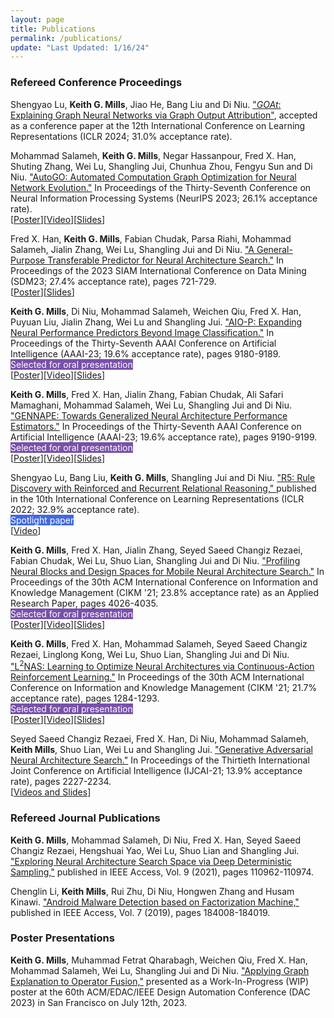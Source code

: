 ```yaml
---
layout: page
title: Publications
permalink: /publications/
update: "Last Updated: 1/16/24"
---
```


### Refereed Conference Proceedings
Shengyao Lu, **Keith G. Mills**, Jiao He, Bang Liu and Di Niu. <a href="https://openreview.net/forum?id=2Q8TZWAHv4">"*GOAt*: Explaining Graph Neural Networks via Graph Output Attribution"</a>, accepted as a conference paper at the 12th International Conference on Learning Representations (ICLR 2024; 31.0% acceptance rate).

Mohammad Salameh, **Keith G. Mills**, Negar Hassanpour, Fred X. Han, Shuting Zhang, Wei Lu, Shangling Jui, Chunhua Zhou, Fengyu Sun and Di Niu. <a href="https://kgmills.github.io/assets/papers/AutoGO_NeurIPS23.pdf">"AutoGO: Automated Computation Graph Optimization for Neural Network Evolution."</a> In Proceedings of the Thirty-Seventh Conference on Neural Information Processing Systems (NeurIPS 2023; 26.1% acceptance rate). <br>
[<a href="../assets/posters/AutoGO_NeurIPS23_poster.pdf">Poster</a>][<a href="https://recorder-v3.slideslive.com/?share=87224&s=4d802730-c9a2-414e-9ca2-b9f7e7c53a25https://recorder-v3.slideslive.com/?share=87224&s=4d802730-c9a2-414e-9ca2-b9f7e7c53a25">Video</a>][<a href="../assets/slides/AutoGO_NeurIPS23_slides.pdf">Slides</a>]

Fred X. Han, **Keith G. Mills**, Fabian Chudak, Parsa Riahi, Mohammad Salameh, Jialin Zhang, Wei Lu, Shangling Jui and Di Niu. <a href="https://kgmills.github.io/assets/papers/general_predictor_sdm23.pdf">"A General-Purpose Transferable Predictor for Neural Architecture Search."</a> In Proceedings of the 2023 SIAM International Conference on Data Mining (SDM23; 27.4% acceptance rate), pages 721-729. <br>
[<a href="../assets/posters/general_predictor_sdm23_poster.pdf">Poster</a>][<a href="../assets/slides/general_predictor_sdm23_slides.pdf">Slides</a>]

**Keith G. Mills**, Di Niu, Mohammad Salameh, Weichen Qiu, Fred X. Han, Puyuan Liu, Jialin Zhang, Wei Lu and Shangling Jui. <a href="https://kgmills.github.io/assets/papers/AIO-P_AAAI23.pdf"> "AIO-P: Expanding Neural Performance Predictors Beyond Image Classification."</a> In Proceedings of the Thirty-Seventh AAAI Conference on Artificial Intelligence (AAAI-23; 19.6% acceptance rate), pages 9180-9189. <br>
<span style="background-color: #7851A9;color:white">Selected for oral presentation</span><br>
[<a href="../assets/posters/AIO-P_AAAI23_poster.pdf">Poster</a>][<a href="https://underline.io/events/380/sessions/14509/lecture/67761-aio-p-expanding-neural-performance-predictors-beyond-image-classification">Video</a>][<a href="../assets/slides/AIO-P_AAAI23_slides.pdf">Slides</a>]

**Keith G. Mills**, Fred X. Han, Jialin Zhang, Fabian Chudak, Ali Safari Mamaghani, Mohammad Salameh, Wei Lu, Shangling Jui and Di Niu. <a href="https://kgmills.github.io/assets/papers/GENNAPE_AAAI23.pdf"> "GENNAPE: Towards Generalized Neural Architecture Performance Estimators."</a> In Proceedings of the Thirty-Seventh AAAI Conference on Artificial Intelligence (AAAI-23; 19.6% acceptance rate), pages 9190-9199. <br>
<span style="background-color: #7851A9;color:white">Selected for oral presentation</span><br>
[<a href="../assets/posters/GENNAPE_AAAI23_poster.pdf">Poster</a>][<a href="https://underline.io/events/380/sessions/14509/lecture/67942-gennape-towards-generalized-neural-architecture-performance-estimators">Video</a>][<a href="../assets/slides/GENNAPE_AAAI23_slides.pdf">Slides</a>]

Shengyao Lu, Bang Liu, **Keith G. Mills**, Shangling Jui and Di Niu. <a href="https://kgmills.github.io/assets/papers/R5_ICLR22.pdf"> "R5: Rule Discovery with Reinforced and Recurrent Relational Reasoning," </a> published in the 10th International Conference on Learning Representations (ICLR 2022; 32.9% acceptance rate).<br>
<span style="background-color: #4169e1;color:white">Spotlight paper</span><br>
[<a href="https://iclr.cc/virtual/2022/poster/7053">Video</a>]

**Keith G. Mills**, Fred X. Han, Jialin Zhang, Seyed Saeed Changiz Rezaei, Fabian Chudak, Wei Lu, Shuo Lian, Shangling Jui and Di Niu. <a href="https://kgmills.github.io/assets/papers/BlockProfiling_CIKM21.pdf"> "Profiling Neural Blocks and Design Spaces for Mobile Neural Architecture Search."</a> In Proceedings of the 30th ACM International Conference on Information and Knowledge Management (CIKM '21; 23.8% acceptance rate) as an Applied Research Paper, pages 4026-4035. <br>
<span style="background-color: #7851A9;color:white">Selected for oral presentation</span><br>
[<a href="../assets/posters/BlockProfiling_CIKM21_poster.pdf">Poster</a>][<a href="https://dl.acm.org/doi/10.1145/3459637.3481944">Video</a>][<a href="../assets/slides/BlockProfiling_CIKM21_slides.pdf">Slides</a>]

**Keith G. Mills**, Fred X. Han, Mohammad Salameh, Seyed Saeed Changiz Rezaei, Linglong Kong, Wei Lu, Shuo Lian, Shangling Jui and Di Niu. <a href="https://kgmills.github.io/assets/papers/L2NAS_CIKM21.pdf"> "L<sup>2</sup>NAS: Learning to Optimize Neural Architectures via Continuous-Action Reinforcement Learning."</a> In Proceedings of the 30th ACM International Conference on Information and Knowledge Management (CIKM '21; 21.7% acceptance rate), pages 1284-1293. <br>
<span style="background-color: #7851A9;color:white">Selected for oral presentation</span><br>
[<a href="../assets/posters/L2NAS_CIKM21_poster.pdf">Poster</a>][<a href="https://dl.acm.org/doi/10.1145/3459637.3482360">Video</a>][<a href="../assets/slides/L2NAS_CIKM21_slides.pdf">Slides</a>]

Seyed Saeed Changiz Rezaei, Fred X. Han, Di Niu, Mohammad Salameh, **Keith Mills**, Shuo Lian, Wei Lu and Shangling Jui. <a href="https://kgmills.github.io/assets/papers/GA-NAS_IJCAI21.pdf"> "Generative Adversarial Neural Architecture Search."</a> In Proceedings of the Thirtieth International Joint Conference on Artificial Intelligence (IJCAI-21; 13.9% acceptance rate), pages 2227-2234.<br>
[<a href="https://ijcai-21.org/videos-slides/?video=3345">Videos and Slides</a>]

### Refereed Journal Publications
**Keith G. Mills**, Mohammad Salameh, Di Niu, Fred X. Han, Seyed Saeed Changiz Rezaei, Hengshuai Yao, Wei Lu, Shuo Lian and Shangling Jui. <a href="https://kgmills.github.io/assets/papers/DDAS_IEEEAccess.pdf">"Exploring Neural Architecture Search Space via Deep Deterministic Sampling,"</a> published in IEEE Access, Vol. 9 (2021), pages 110962-110974.

Chenglin Li, **Keith Mills**, Rui Zhu, Di Niu, Hongwen Zhang and Husam Kinawi. <a href="https://kgmills.github.io/assets/papers/Android_Malware_Factorization_IEEEAccess.pdf">"Android Malware Detection based on Factorization Machine,"</a> published in IEEE Access, Vol. 7 (2019), pages 184008-184019.


### Poster Presentations
**Keith G. Mills**, Muhammad Fetrat Qharabagh, Weichen Qiu, Fred X. Han, Mohammad Salameh, Wei Lu, Shangling Jui and Di Niu. <a href="https://kgmills.github.io/assets/posters/applying_get_op_fusion_DAC2023.pdf">"Applying Graph Explanation to Operator Fusion,"</a> presented as a Work-In-Progress (WIP) poster at the 60th ACM/EDAC/IEEE Design Automation Conference (DAC 2023) in San Francisco on July 12th, 2023.

